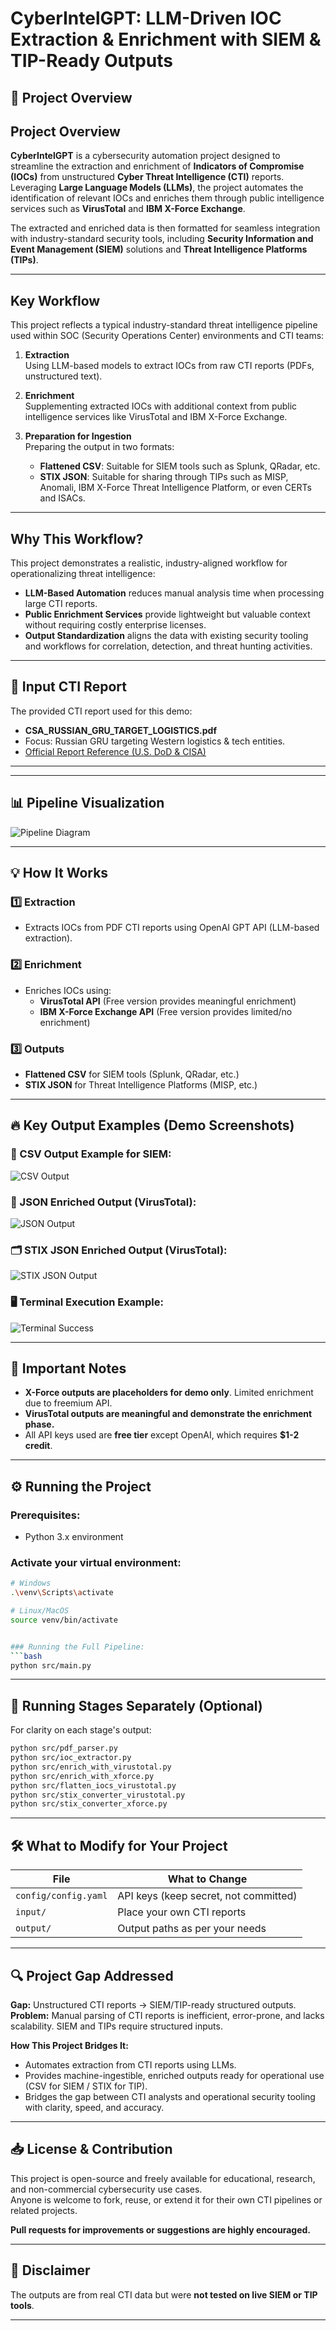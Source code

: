 
# CyberIntelGPT: LLM-Driven IOC Extraction & Enrichment with SIEM & TIP-Ready Outputs

## 📌 Project Overview

## Project Overview

**CyberIntelGPT** is a cybersecurity automation project designed to streamline the extraction and enrichment of **Indicators of Compromise (IOCs)** from unstructured **Cyber Threat Intelligence (CTI)** reports. Leveraging **Large Language Models (LLMs)**, the project automates the identification of relevant IOCs and enriches them through public intelligence services such as **VirusTotal** and **IBM X-Force Exchange**.

The extracted and enriched data is then formatted for seamless integration with industry-standard security tools, including **Security Information and Event Management (SIEM)** solutions and **Threat Intelligence Platforms (TIPs)**.

---

## Key Workflow

This project reflects a typical industry-standard threat intelligence pipeline used within SOC (Security Operations Center) environments and CTI teams:

1. **Extraction**  
   Using LLM-based models to extract IOCs from raw CTI reports (PDFs, unstructured text).

2. **Enrichment**  
   Supplementing extracted IOCs with additional context from public intelligence services like VirusTotal and IBM X-Force Exchange.

3. **Preparation for Ingestion**  
   Preparing the output in two formats:
   - **Flattened CSV**: Suitable for SIEM tools such as Splunk, QRadar, etc.
   - **STIX JSON**: Suitable for sharing through TIPs such as MISP, Anomali, IBM X-Force Threat Intelligence Platform, or even CERTs and ISACs.

---

## Why This Workflow?

This project demonstrates a realistic, industry-aligned workflow for operationalizing threat intelligence:

- **LLM-Based Automation** reduces manual analysis time when processing large CTI reports.
- **Public Enrichment Services** provide lightweight but valuable context without requiring costly enterprise licenses.
- **Output Standardization** aligns the data with existing security tooling and workflows for correlation, detection, and threat hunting activities.


---

## 📝 Input CTI Report

The provided CTI report used for this demo:
- **CSA_RUSSIAN_GRU_TARGET_LOGISTICS.pdf**
- Focus: Russian GRU targeting Western logistics & tech entities.
- [Official Report Reference (U.S. DoD & CISA)](https://www.cisa.gov/sites/default/files/2023-09/CSA_Russian-GRU-Targeting-Logistics-Sectors.pdf)

---

---

## 📊 Pipeline Visualization

![Pipeline Diagram](assets/pipeline_diagram.png)

---

## 💡 How It Works

### 1️⃣ Extraction
- Extracts IOCs from PDF CTI reports using OpenAI GPT API (LLM-based extraction).

### 2️⃣ Enrichment
- Enriches IOCs using:
  - **VirusTotal API** (Free version provides meaningful enrichment)
  - **IBM X-Force Exchange API** (Free version provides limited/no enrichment)

### 3️⃣ Outputs
- **Flattened CSV** for SIEM tools (Splunk, QRadar, etc.)
- **STIX JSON** for Threat Intelligence Platforms (MISP, etc.)

---

## 🔥 Key Output Examples (Demo Screenshots)

### 📄 CSV Output Example for SIEM:
![CSV Output](assets/output_csv_example.png)

### 📑 JSON Enriched Output (VirusTotal):
![JSON Output](assets/output_json_example.png)

### 🗂️ STIX JSON Enriched Output (VirusTotal):
![STIX JSON Output](assets/output_stix_json_example.png)

### 🖥️ Terminal Execution Example:
![Terminal Success](assets/terminal_success_example.png)

---

## 💬 Important Notes
- **X-Force outputs are placeholders for demo only**. Limited enrichment due to freemium API.
- **VirusTotal outputs are meaningful and demonstrate the enrichment phase.**
- All API keys used are **free tier** except OpenAI, which requires **$1-2 credit**.

---

## ⚙️ Running the Project

### Prerequisites:
- Python 3.x environment

### Activate your virtual environment:
```bash
# Windows
.\venv\Scripts\activate

# Linux/MacOS
source venv/bin/activate


### Running the Full Pipeline:
```bash
python src/main.py
```

---

## 🔄 Running Stages Separately (Optional)
For clarity on each stage's output:
```bash
python src/pdf_parser.py
python src/ioc_extractor.py
python src/enrich_with_virustotal.py
python src/enrich_with_xforce.py
python src/flatten_iocs_virustotal.py
python src/stix_converter_virustotal.py
python src/stix_converter_xforce.py
```

---

## 🛠️ What to Modify for Your Project

| File               | What to Change                 |
|--------------------|--------------------------------|
| `config/config.yaml` | API keys (keep secret, not committed) |
| `input/`           | Place your own CTI reports      |
| `output/`          | Output paths as per your needs  |

---

## 🔍 Project Gap Addressed

**Gap:** Unstructured CTI reports → SIEM/TIP-ready structured outputs.  
**Problem:** Manual parsing of CTI reports is inefficient, error-prone, and lacks scalability. SIEM and TIPs require structured inputs.

**How This Project Bridges It:**
- Automates extraction from CTI reports using LLMs.
- Provides machine-ingestible, enriched outputs ready for operational use (CSV for SIEM / STIX for TIP).
- Bridges the gap between CTI analysts and operational security tooling with clarity, speed, and accuracy.

---

## 📥 License & Contribution

This project is open-source and freely available for educational, research, and non-commercial cybersecurity use cases.  
Anyone is welcome to fork, reuse, or extend it for their own CTI pipelines or related projects.

**Pull requests for improvements or suggestions are highly encouraged.**

---

## 📌 Disclaimer
The outputs are from real CTI data but were **not tested on live SIEM or TIP tools**.

---
